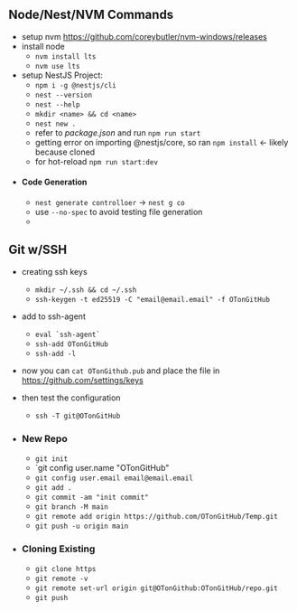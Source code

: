## Node/Nest/NVM Commands

- setup nvm https://github.com/coreybutler/nvm-windows/releases
- install node
  - `nvm install lts`
  - `nvm use lts`
- setup NestJS Project:
  - `npm i -g @nestjs/cli`
  - `nest --version`
  - `nest --help`
  - `mkdir <name> && cd <name>`
  - `nest new .`
  - refer to _package.json_ and run `npm run start`
  - getting error on importing @nestjs/core, so ran `npm install` <- likely because cloned
  - for hot-reload `npm run start:dev`
- #### Code Generation
  - `nest generate controlloer` -> `nest g co`
  - use `--no-spec` to avoid testing file generation
  -

## Git w/SSH

- creating ssh keys

  - `mkdir ~/.ssh && cd ~/.ssh`
  - `ssh-keygen -t ed25519 -C "email@email.email" -f OTonGitHub`

- add to ssh-agent

  - ``eval `ssh-agent` ``
  - `ssh-add OTonGitHub`
  - `ssh-add -l`

- now you can `cat OTonGithub.pub` and place the file in https://github.com/settings/keys

- then test the configuration

  - `ssh -T git@OTonGitHub`

- ### New Repo

  - `git init`
  - `git config user.name "OTonGitHub"
  - `git config user.email email@email.email`
  - `git add .`
  - `git commit -am "init commit"`
  - `git branch -M main`
  - `git remote add origin https://github.com/OTonGitHub/Temp.git`
  - `git push -u origin main`

- ### Cloning Existing
  - `git clone https`
  - `git remote -v`
  - `git remote set-url origin git@OTonGithub:OTonGitHub/repo.git`
  - `git push`
